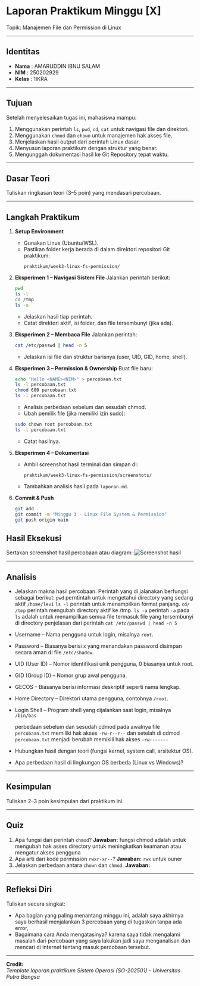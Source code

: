 
# Laporan Praktikum Minggu [X]
Topik: Manajemen File dan Permission di Linux 

---

## Identitas
- **Nama**  : AMARUDDIN IBNU SALAM  
- **NIM**   : 250202929
- **Kelas** : 1IKRA

---

## Tujuan
Setelah menyelesaikan tugas ini, mahasiswa mampu:
1. Menggunakan perintah `ls`, `pwd`, `cd`, `cat` untuk navigasi file dan direktori.
2. Menggunakan `chmod` dan `chown` untuk manajemen hak akses file.
3. Menjelaskan hasil output dari perintah Linux dasar.
4. Menyusun laporan praktikum dengan struktur yang benar.
5. Mengunggah dokumentasi hasil ke Git Repository tepat waktu.

---

## Dasar Teori
Tuliskan ringkasan teori (3–5 poin) yang mendasari percobaan.

---

## Langkah Praktikum
1. **Setup Environment**
   - Gunakan Linux (Ubuntu/WSL).
   - Pastikan folder kerja berada di dalam direktori repositori Git praktikum:
     ```
     praktikum/week3-linux-fs-permission/
     ```

2. **Eksperimen 1 – Navigasi Sistem File**
   Jalankan perintah berikut:
   ```bash
   pwd
   ls -l
   cd /tmp
   ls -a
   ```
   - Jelaskan hasil tiap perintah.
   - Catat direktori aktif, isi folder, dan file tersembunyi (jika ada).

3. **Eksperimen 2 – Membaca File**
   Jalankan perintah:
   ```bash
   cat /etc/passwd | head -n 5
   ```
   - Jelaskan isi file dan struktur barisnya (user, UID, GID, home, shell).

4. **Eksperimen 3 – Permission & Ownership**
   Buat file baru:
   ```bash
   echo "Hello <NAME><NIM>" > percobaan.txt
   ls -l percobaan.txt
   chmod 600 percobaan.txt
   ls -l percobaan.txt
   ```
   - Analisis perbedaan sebelum dan sesudah chmod.  
   - Ubah pemilik file (jika memiliki izin sudo):
   ```bash
   sudo chown root percobaan.txt
   ls -l percobaan.txt
   ```
   - Catat hasilnya.

5. **Eksperimen 4 – Dokumentasi**
   - Ambil screenshot hasil terminal dan simpan di:
     ```
     praktikum/week3-linux-fs-permission/screenshots/
     ```
   - Tambahkan analisis hasil pada `laporan.md`.

6. **Commit & Push**
   ```bash
   git add .
   git commit -m "Minggu 3 - Linux File System & Permission"
   git push origin main
   ```

## Hasil Eksekusi
Sertakan screenshot hasil percobaan atau diagram:
![Screenshot hasil](screenshots/example.png)

---

## Analisis
- Jelaskan makna hasil percobaan.
  Perintah yang di jalanakan berfungsi sebagai berikut:
  `pwd`  perntintah untuk  mengetahui directory yang sedang aktif `/home/levi`
  `ls -l` perintah untuk menampilkan format panjang.
  `cd/ /tmp` perintah mengubah directory aktif ke /tmp.
  `ls -a` perintah `-a` pada `ls` adalah untuk menampilkan semua file  termasuk file yang tersembunyi di directory
  penjelasan dari perintah `cat /etc/passwd | head -n 5`

- Username – Nama pengguna untuk login, misalnya `root`.
- Password – Biasanya berisi `x` yang menandakan password disimpan secara aman di file `/etc/shadow`.
- UID (User ID) – Nomor identifikasi unik pengguna, 0 biasanya untuk root.
- GID (Group ID) – Nomor grup awal pengguna.
- GECOS – Biasanya berisi informasi deskriptif seperti nama lengkap.
- Home Directory – Direktori utama pengguna, contohnya `/root`.
- Login Shell – Program shell yang dijalankan saat login, misalnya `/bin/bas`

  perbedaan sebelum dan sesudah cdmod
  pada awalnya file `percobaan.txt` memiliki hak akses `-rw-r--r--`
  dan setelah di cdmod `percobaan.txt` menjadi berubah memikili hak akses `-rw-------`
  
- Hubungkan hasil dengan teori (fungsi kernel, system call, arsitektur OS).  
- Apa perbedaan hasil di lingkungan OS berbeda (Linux vs Windows)?  

---

## Kesimpulan
Tuliskan 2–3 poin kesimpulan dari praktikum ini.

---

## Quiz
1. Apa fungsi dari perintah `chmod`? 
   **Jawaban:**  fungsi chmod adalah untuk mengubah hak asses directory untuk meningkatkan keamanan atau mengatur akses pengguna
2. Apa arti dari kode permission `rwxr-xr--`? 
   **Jawaban:**  `rwx` untuk ouner
3. Jelaskan perbedaan antara `chown` dan `chmod`. 
   **Jawaban:**  

---

## Refleksi Diri
Tuliskan secara singkat:
- Apa bagian yang paling menantang minggu ini, adalah saya akhirnya saya berhasil menjalankan 3 percobaan yang di tugaskan tanpa ada error,
- Bagaimana cara Anda mengatasinya?
  karena saya tidak mengalami masalah dari percobaan yang saya lakukan jadi saya menganalisan dan mencari di internet tentang masuk percobaan tersebut.
---

**Credit:**  
_Template laporan praktikum Sistem Operasi (SO-202501) – Universitas Putra Bangsa_
